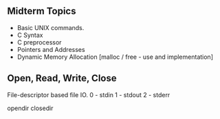 ## Midterm Topics ##
* Basic UNIX commands. 
* C Syntax 
* C preprocessor 
* Pointers and Addresses 
* Dynamic Memory Allocation [malloc / free - use and implementation] 

## Open, Read, Write, Close ## 
File-descriptor based file IO. 
0 - stdin 
1 - stdout 
2 - stderr   

opendir 
closedir 

